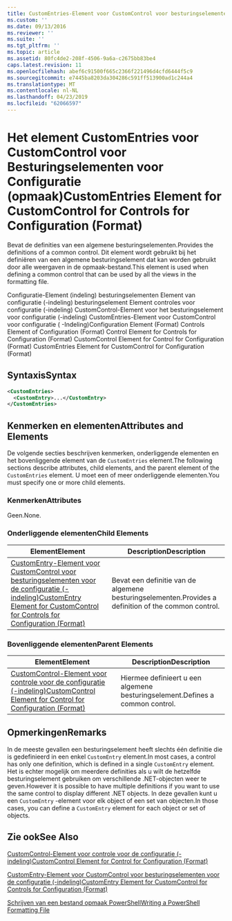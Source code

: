 ```yaml
---
title: CustomEntries-Element voor CustomControl voor besturingselementen voor de configuratie (-indeling) | Microsoft Docs
ms.custom: ''
ms.date: 09/13/2016
ms.reviewer: ''
ms.suite: ''
ms.tgt_pltfrm: ''
ms.topic: article
ms.assetid: 80fc4de2-208f-4506-9a6a-c2675bb83be4
caps.latest.revision: 11
ms.openlocfilehash: abef6c91500f665c2366f221496d4cfd6444f5c9
ms.sourcegitcommit: e7445ba8203da304286c591ff513900ad1c244a4
ms.translationtype: MT
ms.contentlocale: nl-NL
ms.lasthandoff: 04/23/2019
ms.locfileid: "62066597"
---
```

# <a name="customentries-element-for-customcontrol-for-controls-for-configuration-format"></a><span data-ttu-id="75e15-102">Het element CustomEntries voor CustomControl voor Besturingselementen voor Configuratie (opmaak)</span><span class="sxs-lookup"><span data-stu-id="75e15-102">CustomEntries Element for CustomControl for Controls for Configuration (Format)</span></span>

<span data-ttu-id="75e15-103">Bevat de definities van een algemene besturingselementen.</span><span class="sxs-lookup"><span data-stu-id="75e15-103">Provides the definitions of a common control.</span></span> <span data-ttu-id="75e15-104">Dit element wordt gebruikt bij het definiëren van een algemene besturingselement dat kan worden gebruikt door alle weergaven in de opmaak-bestand.</span><span class="sxs-lookup"><span data-stu-id="75e15-104">This element is used when defining a common control that can be used by all the views in the formatting file.</span></span>

<span data-ttu-id="75e15-105">Configuratie-Element (indeling) besturingselementen Element van configuratie (-indeling) besturingselement Element controles voor configuratie (-indeling) CustomControl-Element voor het besturingselement voor configuratie (-indeling) CustomEntries-Element voor CustomControl voor configuratie ( -Indeling)</span><span class="sxs-lookup"><span data-stu-id="75e15-105">Configuration Element (Format) Controls Element of Configuration (Format) Control Element for Controls for Configuration (Format) CustomControl Element for Control for Configuration (Format) CustomEntries Element for CustomControl for Configuration (Format)</span></span>

## <a name="syntax"></a><span data-ttu-id="75e15-106">Syntaxis</span><span class="sxs-lookup"><span data-stu-id="75e15-106">Syntax</span></span>

```xml
<CustomEntries>
  <CustomEntry>...</CustomEntry>
</CustomEntries>

```

## <a name="attributes-and-elements"></a><span data-ttu-id="75e15-107">Kenmerken en elementen</span><span class="sxs-lookup"><span data-stu-id="75e15-107">Attributes and Elements</span></span>

<span data-ttu-id="75e15-108">De volgende secties beschrijven kenmerken, onderliggende elementen en het bovenliggende element van de `CustomEntries` element.</span><span class="sxs-lookup"><span data-stu-id="75e15-108">The following sections describe attributes, child elements, and the parent element of the `CustomEntries` element.</span></span> <span data-ttu-id="75e15-109">U moet een of meer onderliggende elementen.</span><span class="sxs-lookup"><span data-stu-id="75e15-109">You must specify one or more child elements.</span></span>

### <a name="attributes"></a><span data-ttu-id="75e15-110">Kenmerken</span><span class="sxs-lookup"><span data-stu-id="75e15-110">Attributes</span></span>

<span data-ttu-id="75e15-111">Geen.</span><span class="sxs-lookup"><span data-stu-id="75e15-111">None.</span></span>

### <a name="child-elements"></a><span data-ttu-id="75e15-112">Onderliggende elementen</span><span class="sxs-lookup"><span data-stu-id="75e15-112">Child Elements</span></span>

|<span data-ttu-id="75e15-113">Element</span><span class="sxs-lookup"><span data-stu-id="75e15-113">Element</span></span>|<span data-ttu-id="75e15-114">Description</span><span class="sxs-lookup"><span data-stu-id="75e15-114">Description</span></span>|
|-------------|-----------------|
|[<span data-ttu-id="75e15-115">CustomEntry-Element voor CustomControl voor besturingselementen voor de configuratie (-indeling)</span><span class="sxs-lookup"><span data-stu-id="75e15-115">CustomEntry Element for CustomControl for Controls for Configuration (Format)</span></span>](./customentry-element-for-customcontrol-for-controls-for-configuration-format.md)|<span data-ttu-id="75e15-116">Bevat een definitie van de algemene besturingselementen.</span><span class="sxs-lookup"><span data-stu-id="75e15-116">Provides a definition of the common control.</span></span>|

### <a name="parent-elements"></a><span data-ttu-id="75e15-117">Bovenliggende elementen</span><span class="sxs-lookup"><span data-stu-id="75e15-117">Parent Elements</span></span>

|<span data-ttu-id="75e15-118">Element</span><span class="sxs-lookup"><span data-stu-id="75e15-118">Element</span></span>|<span data-ttu-id="75e15-119">Description</span><span class="sxs-lookup"><span data-stu-id="75e15-119">Description</span></span>|
|-------------|-----------------|
|[<span data-ttu-id="75e15-120">CustomControl-Element voor controle voor de configuratie (-indeling)</span><span class="sxs-lookup"><span data-stu-id="75e15-120">CustomControl Element for Control for Configuration (Format)</span></span>](./customcontrol-element-for-control-for-controls-for-configuration-format.md)|<span data-ttu-id="75e15-121">Hiermee definieert u een algemene besturingselement.</span><span class="sxs-lookup"><span data-stu-id="75e15-121">Defines a common control.</span></span>|

## <a name="remarks"></a><span data-ttu-id="75e15-122">Opmerkingen</span><span class="sxs-lookup"><span data-stu-id="75e15-122">Remarks</span></span>

<span data-ttu-id="75e15-123">In de meeste gevallen een besturingselement heeft slechts één definitie die is gedefinieerd in een enkel `CustomEntry` element.</span><span class="sxs-lookup"><span data-stu-id="75e15-123">In most cases, a control has only one definition, which is defined in a single `CustomEntry` element.</span></span> <span data-ttu-id="75e15-124">Het is echter mogelijk om meerdere definities als u wilt de hetzelfde besturingselement gebruiken om verschillende .NET-objecten weer te geven.</span><span class="sxs-lookup"><span data-stu-id="75e15-124">However it is possible to have multiple definitions if you want to use the same control to display different .NET objects.</span></span> <span data-ttu-id="75e15-125">In deze gevallen kunt u een `CustomEntry` -element voor elk object of een set van objecten.</span><span class="sxs-lookup"><span data-stu-id="75e15-125">In those cases, you can define a `CustomEntry` element for each object or set of objects.</span></span>

## <a name="see-also"></a><span data-ttu-id="75e15-126">Zie ook</span><span class="sxs-lookup"><span data-stu-id="75e15-126">See Also</span></span>

[<span data-ttu-id="75e15-127">CustomControl-Element voor controle voor de configuratie (-indeling)</span><span class="sxs-lookup"><span data-stu-id="75e15-127">CustomControl Element for Control for Configuration (Format)</span></span>](./customcontrol-element-for-control-for-controls-for-configuration-format.md)

[<span data-ttu-id="75e15-128">CustomEntry-Element voor CustomControl voor besturingselementen voor de configuratie (-indeling)</span><span class="sxs-lookup"><span data-stu-id="75e15-128">CustomEntry Element for CustomControl for Controls for Configuration (Format)</span></span>](./customentry-element-for-customcontrol-for-controls-for-configuration-format.md)

[<span data-ttu-id="75e15-129">Schrijven van een bestand opmaak PowerShell</span><span class="sxs-lookup"><span data-stu-id="75e15-129">Writing a PowerShell Formatting File</span></span>](./writing-a-powershell-formatting-file.md)
